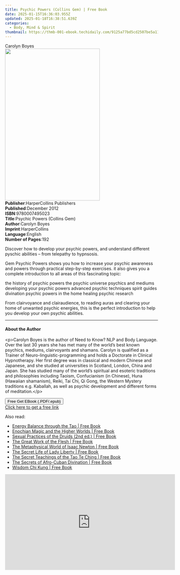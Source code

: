 ```yaml
---
title: Psychic Powers (Collins Gem) | Free Book
date: 2025-01-15T16:36:03.955Z
updated: 2025-01-18T16:38:51.639Z
categories:
  - Body, Mind & Spirit
thumbnail: https://thmb-001-ebook.techidaily.com/9125a77bd5cd2507be5a1192d49bf7ff83123b24105346ef35826e7b3a95b5f6.jpg
---
```

<main id="book-container">
  <div class="flex flex-col">
    <div class="book-brief flex-1 py-6 px-4 sm:p-6 md:py-10 md:px-8">
      <!-- brief-->
      <div class="book-brief-main">Carolyn Boyes</div>
    </div>
    <div
      class="book-meta-info flex-1 grid gap-4 col-start-1 col-end-3 row-start-1 sm:mb-6 sm:grid-cols-4 lg:gap-6 lg:col-start-2 lg:row-end-6 lg:row-span-6 lg:mb-0"
    >
      <div
        class="book-meta-info-left place-content-center mt-4 p-4 text-sm leading-6 col-start-2 col-span-2 dark:text-slate-400"
      >
        <img
          class="w-full h-500 object-cover rounded-lg sm:h-255 sm:col-span-2 lg:col-span-full"
          src="https://img-001-ebook.techidaily.com/476ba49053ae959137ad42c7dce7ee4dc7850b96a8af88124bf180d25f2f1f3e.jpg"
          alt=""
          width="312"
          height="500"
        />
      </div>
      <div
        class="book-meta-info-right mt-2 col-start-1 row-start-2 col-span-3 self-center"
      >
        <!-- meta data  -->
        <div class="flex flex-col px-4 md:px-8">
          <div class="flex-1">
            <strong>Publisher</strong>:<span class="px-2"
              >HarperCollins Publishers</span
            >
          </div>
          <div class="flex-1">
            <strong>Published</strong>:<span class="px-2">December 2012</span>
          </div>
          <div class="flex-1">
            <strong>ISBN</strong>:<span class="px-2">9780007495023</span>
          </div>
          <div class="flex-1">
            <strong>Title</strong>:<span class="px-2"
              >Psychic Powers (Collins Gem)</span
            >
          </div>
          <div class="flex-1">
            <strong>Author</strong>:<span class="px-2">Carolyn Boyes</span>
          </div>
          <div class="flex-1">
            <strong>Imprint</strong>:<span class="px-2">HarperCollins</span>
          </div>
          <div class="flex-1">
            <strong>Language</strong>:<span class="px-2">English</span>
          </div>
          <div class="flex-1">
            <strong>Number of Pages</strong>:<span class="px-2">192</span>
          </div>
        </div>
      </div>
    </div>
    <div class="book-description flex-1 py-6 px-4 sm:p-6 md:py-10 md:px-8">
      <div class="book-description-main">
        <div accordion-content="" id="description">
          <p>
            Discover how to develop your psychic powers, and understand
            different pyschic abilities – from telepathy to hypnsosis.
          </p>
          <p>
            Gem Psychic Powers shows you how to increase your psychic awareness
            and powers through practical step-by-step exercises. it also gives
            you a complete introduction to all areas of this fascinating topic:
          </p>
          the history of psychic powers the psychic universe psychics and
          mediums developing your psychic powers advanced psychic techniques
          spirit guides divination psychic powers in the home healing psychic
          research
          <p>
            From clairvoyance and clairaudience, to reading auras and clearing
            your home of unwanted psychic energies, this is the perfect
            introduction to help you develop your own psychic abilities.
          </p>
        </div>
      </div>
    </div>
    <div class="book-excerpts flex-1 py-6 px-4 sm:p-6 md:py-10 md:px-8">
      <!-- excerpts-->
      <div class="book-excerpts-main">
        <hr />
        <h4 class="placeholder placeholder-heading">
          <span>About the Author</span>
        </h4>
        <p>
          &lt;p&gt;Carolyn Boyes is the author of Need to Know? NLP and Body
          Language. Over the last 30 years she has met many of the world’s best
          known psychics, mediums, clairvoyants and shamans. Carolyn is
          qualified as a Trainer of Neuro-linguistic-programming and holds a
          Doctorate in Clinical Hypnotherapy. Her first degree was in classical
          and modern Chinese and Japanese, and she studied at universities in
          Scotland, London, China and Japan. She has studied many of the world’s
          spiritual and esoteric traditions and philosophies including Taoism,
          Confucianism (in Chinese), Huna (Hawaiian shamanism), Reiki, Tai Chi,
          Qi Gong, the Western Mystery traditions e.g. Kaballah, as well as
          psychic development and different forms of meditation.&lt;/p&gt;
        </p>
      </div>
    </div>
    <div
      class="book-about-author flex-1 py-6 px-4 sm:p-6 md:py-10 md:px-8"
    ></div>
    <div class="book-free-get flex-1 py-6 px-4 sm:p-6 md:py-10 md:px-8">
      <button
        id="btn-free-get"
        class="bg-blue-500 hover:bg-blue-700 text-white font-bold py-2 px-4 rounded"
      >
        Free Get EBook (.PDF/.epub)
      </button>
      <div id="countdown-display" class="px-2 text-lg mt-2"></div>
      <a
        id="free-link"
        class="hidden bg-blue-500 hover:bg-blue-700 text-white font-bold py-2 px-4 rounded"
        href="https://www.ebooks.com/en-us/book/2211788/psychic-powers-collins-gem/carolyn-boyes/"
        target="_blank"
        >Click here to get a free link</a
      >
    </div>
    <script>
      let countdownTime = 0;
      let countdownInterval = null;
      document
        .getElementById('btn-free-get')
        .addEventListener('click', startCountdown);
      function startCountdown() {
        countdownTime = new Date().getTime() + 60000 * 3;
        countdownInterval = setInterval(updateCountdown, 1000);
        document.getElementById('btn-free-get').disabled = true;
        document
          .getElementById('btn-free-get')
          .classList.add('bg-gray-500', 'cursor-not-allowed');
      }
      function updateCountdown() {
        let currentTime = new Date().getTime();
        let timeLeft = countdownTime - currentTime;
        let secondsLeft = Math.floor(timeLeft / 1000);
        document.getElementById('countdown-display').innerHTML =
          `Remaining time: ${secondsLeft} seconds.`;
        if (secondsLeft <= 0) {
          clearInterval(countdownInterval);
          document.getElementById('btn-free-get').classList.add('hidden');
          document.getElementById('free-link').classList.remove('hidden');
          document.getElementById('countdown-display').innerHTML = '';
        }
      }
    </script>
  </div>
</main>

<ins class="adsbygoogle"
      style="display:block"
      data-ad-client="ca-pub-7571918770474297"
      data-ad-slot="8358498916"
      data-ad-format="auto"
      data-full-width-responsive="true"></ins>
    

<span class="atpl-alsoreadstyle">Also read:</span>
<div><ul>
<li><a href="https://novels-ebooks.techidaily.com/95782767-9781594778469-energy-balance-through-the-tao/"><u>Energy Balance through the Tao | Free Book</u></a></li>
<li><a href="https://novels-ebooks.techidaily.com/95782764-9781620553022-enochian-magic-and-the-higher-worlds/"><u>Enochian Magic and the Higher Worlds | Free Book</u></a></li>
<li><a href="https://novels-ebooks.techidaily.com/95782766-9781620552032-sexual-practices-of-the-druids-2nd-ed/"><u>Sexual Practices of the Druids (2nd ed.) | Free Book</u></a></li>
<li><a href="https://novels-ebooks.techidaily.com/95782761-9781620553794-the-great-work-of-the-flesh/"><u>The Great Work of the Flesh | Free Book</u></a></li>
<li><a href="https://novels-ebooks.techidaily.com/95782759-9781620552056-the-metaphysical-world-of-isaac-newton/"><u>The Metaphysical World of Isaac Newton | Free Book</u></a></li>
<li><a href="https://novels-ebooks.techidaily.com/95782762-9781620551592-the-secret-life-of-lady-liberty/"><u>The Secret Life of Lady Liberty | Free Book</u></a></li>
<li><a href="https://novels-ebooks.techidaily.com/95782757-9781594777882-the-secret-teachings-of-the-tao-te-ching/"><u>The Secret Teachings of the Tao Te Ching | Free Book</u></a></li>
<li><a href="https://novels-ebooks.techidaily.com/95782758-9781594778612-the-secrets-of-afro-cuban-divination/"><u>The Secrets of Afro-Cuban Divination | Free Book</u></a></li>
<li><a href="https://novels-ebooks.techidaily.com/95782760-9781594778391-wisdom-chi-kung/"><u>Wisdom Chi Kung | Free Book</u></a></li>
</ul></div>

<!-- affiliate ads begin -->
<iframe width="560" height="315" src="https://www.youtube.com/embed/Wy0uYNNdMDM?si=5ir7EHlr0CkpcYOT" title="YouTube video player" frameborder="0" allow="accelerometer; autoplay; clipboard-write; encrypted-media; gyroscope; picture-in-picture; web-share" referrerpolicy="strict-origin-when-cross-origin" allowfullscreen></iframe>
<!-- affiliate ads end -->

